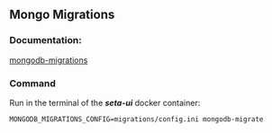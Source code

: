 ## Mongo Migrations

### Documentation: 

[mongodb-migrations](https://github.com/DoubleCiti/mongodb-migrations)

### Command

Run in the terminal of the ***seta-ui*** docker container:
```
MONGODB_MIGRATIONS_CONFIG=migrations/config.ini mongodb-migrate
```